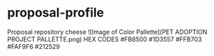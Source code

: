 # proposal-profile
Proposal repository
cheese
![Image of Color Pallette](PET ADOPTION PROJECT PALLETTE.png)
HEX CODES
#FB8500
#1D3557
#FFB703
#FAF9F6
#212529
